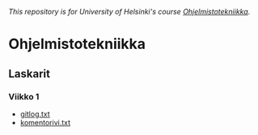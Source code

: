 *This repository is for University of Helsinki's course [Ohjelmistotekniikka](https://github.com/mluukkai/ohjelmistotekniikka-kevat2019)*.

# Ohjelmistotekniikka

## Laskarit

### Viikko 1

* [gitlog.txt](https://github.com/Kalakuh/ohte/blob/master/laskarit/viikko1/gitlog.txt)
* [komentorivi.txt](https://github.com/Kalakuh/ohte/blob/master/laskarit/viikko1/komentorivi.txt)
